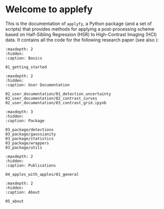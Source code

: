 # Welcome to applefy

This is the documentation of ``applyfy``, a Python package (and a set of scripts) that provides methods for applying a post-processing scheme based on Half-Sibling Regression (HSR) to High-Contrast Imaging (HCI) data.
It contains all the code for the following research paper (see also ):

```{toctree}
:maxdepth: 2
:hidden:
:caption: Basics

01_getting_started
```

```{toctree}
:maxdepth: 2
:hidden:
:caption: User Documentation

02_user_documentation/01_detection_uncertainty
02_user_documentation/02_contrast_curves
02_user_documentation/03_contrast_grid.ipynb
```

```{toctree}
:maxdepth: 3
:hidden:
:caption: Package

03_package/detections
03_package/gaussianity
03_package/statistics
03_package/wrappers
03_package/utils
```

```{toctree}
:maxdepth: 2
:hidden:
:caption: Publications

04_apples_with_apples/01_general
```

```{toctree}
:maxdepth: 2
:hidden:
:caption: About

05_about
```